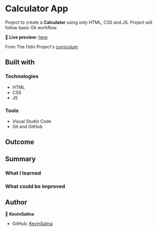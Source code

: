 # Calculator App

Project to create a **Calculator** using only HTML, CSS and JS.
Project will follow basic Git workflow.

🔗 **Live preview:** [here](#)

From The Odin Project's [curriculum](https://www.theodinproject.com/paths/foundations/courses/foundations/lessons/calculator).

## Built with

### Technologies

* HTML
* CSS
* JS

### Tools

* Visual Studio Code
* Git and GitHub


## Outcome

## Summary

### What I learned

### What could be improved

## Author

👤 **KevinSalina**
* GitHub: [KevinSalina](https://github.com/KevinSalina)

